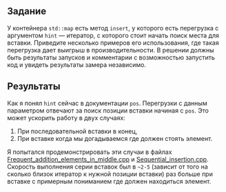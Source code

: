 ## Задание
У контейнера `std::map` есть метод `insert`, у которого есть перегрузка с аргументом `hint` —
итератор, с которого стоит начать поиск места для вставки. Приведите несколько примеров его
использования, где такая перегрузка дает выигрыш в производительности. В решении должны
быть результаты запусков и комментарии с возможностью запустить код и увидеть результаты
замера независимо.

## Результаты
Как я понял `hint` сейчас в документации `pos`. Перегрузки с данным параметром отвечают за
поиск позиции вставки начиная с `pos`. Это может ускорить работу в двух случаях:
1) При последовательной вставки в конец,
2) При вставке когда мы догадываемся где должен стоять элемент.

Я попытался продемонстрировать эти случаи в файлах [Frequent_addition_elements_in_middle.cpp](Frequent_addition_elements_in_middle.cpp)
и [Sequential_insertion.cpp](Sequential_insertion.cpp). Скорость выполнения серии
вставок был в `~2-5` (зависит от того на сколько близок итератор к нужной позиции вставки) раз больше
при вставке с примерным пониманием где должен находиться элемент.